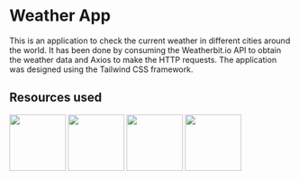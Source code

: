 # Weather App

This is an application to check the current weather in different cities around the world. It has been done by consuming the Weatherbit.io API to obtain the weather data and Axios to make the HTTP requests. The application was designed using the Tailwind CSS framework.

## Resources used
<img src="https://github.com/JDLSantos21/weather-app/assets/79732142/d9a2e23e-443d-4a41-96a7-afd49e489c2d" width='100px' /> <img src="https://github.com/JDLSantos21/weather-app/assets/79732142/cbfdb376-13f2-460c-9f36-e86c1ba5b60e" width='100px' /> <img src="https://github.com/JDLSantos21/weather-app/assets/79732142/f2bc566a-8fdf-49db-a622-d9bfdc9c9fe0" width='100px' /> <img src="https://github.com/JDLSantos21/weather-app/assets/79732142/ccaf4b8b-20a7-4fb3-a8d4-f34e1d3501c0" width='100px' />






